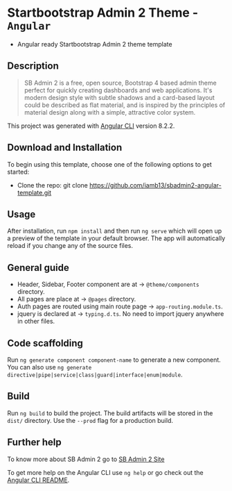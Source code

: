 # Startbootstrap Admin 2 Theme - `Angular`
- Angular ready Startbootstrap Admin 2 theme template

## Description
> SB Admin 2 is a free, open source, Bootstrap 4 based admin theme perfect for quickly creating dashboards and web applications. It's modern design style with subtle shadows and a card-based layout could be described as flat material, and is inspired by the principles of material design along with a simple, attractive color system.

This project was generated with [Angular CLI](https://github.com/angular/angular-cli) version 8.2.2.

## Download and Installation
To begin using this template, choose one of the following options to get started:
- Clone the repo: git clone https://github.com/iamb13/sbadmin2-angular-template.git

## Usage
After installation, run `npm install` and then run `ng serve` which will open up a preview of the template in your default browser.
The app will automatically reload if you change any of the source files.

## General guide

- Header, Sidebar, Footer component are at -> `@theme/components` directory.
- All pages are place at -> `@pages` directory.
- Auth pages are routed using main route page -> `app-routing.module.ts`.
- jquery is declared at -> `typing.d.ts`. No need to import jquery anywhere in other files.

## Code scaffolding

Run `ng generate component component-name` to generate a new component. You can also use `ng generate directive|pipe|service|class|guard|interface|enum|module`.

## Build

Run `ng build` to build the project. The build artifacts will be stored in the `dist/` directory. Use the `--prod` flag for a production build.

## Further help

To know more about SB Admin 2 go to [SB Admin 2 Site](https://startbootstrap.com/themes/sb-admin-2/)

To get more help on the Angular CLI use `ng help` or go check out the [Angular CLI README](https://github.com/angular/angular-cli/blob/master/README.md).

